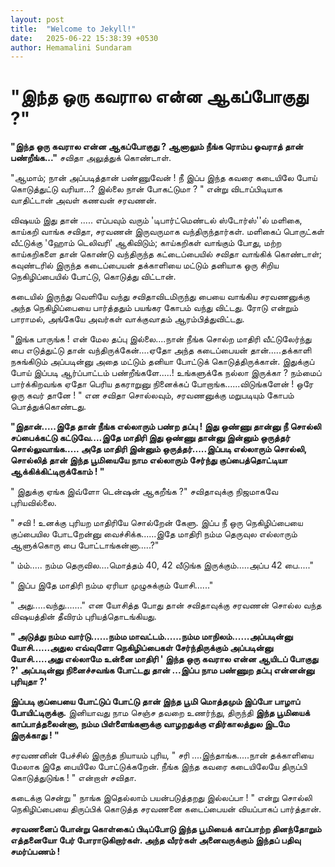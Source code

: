 ```yaml
---
layout: post
title:  "Welcome to Jekyll!"
date:   2025-06-22 15:38:39 +0530
author: Hemamalini Sundaram
---
```


#  "இந்த ஒரு கவரால என்ன ஆகப்போகுது ?\" 

**"இந்த ஒரு கவரால என்ன ஆகப்போகுது ? ஆனாலும் நீங்க ரொம்ப ஓவராத் தான் பண்றீங்க..."**
சவிதா அலுத்துக் கொண்டாள்.

"ஆமாம்; நான் அப்படித்தான் பண்ணுவேன் ! நீ இப்ப இந்த கவரை கடையிலே போய் கொடுத்துட்டு
வரியா...? இல்லை நான் போகட்டுமா ? " என்று விடாப்பிடியாக வாதிட்டான் அவள் கணவன்
சரவணன்.

விஷயம் இது தான் ..... எப்பவும் வரும் 'டிபார்ட்மெண்டல் ஸ்டோர்ஸ்''ல் மளிகை, காய்கறி வாங்க
சவிதா, சரவணன் இருவருமாக வந்திருந்தார்கள். மளிகைப் பொருட்கள் வீட்டுக்கு 'ஹோம்
டெலிவரி' ஆகிவிடும்; காய்கறிகள் வாங்கும் போது, மற்ற காய்கறிகளை தான் கொண்டு
வந்திருந்த கட்டைப்பையில் சவிதா வாங்கிக் கொண்டாள்; கவுண்டரில் இருந்த கடைப்பையன்
தக்காளியை மட்டும் தனியாக ஒரு சிறிய நெகிழிப்பையில் போட்டு, கொடுத்து விட்டான்.

கடையில் இருந்து வெளியே வந்து சவிதாவிடமிருந்து பையை வாங்கிய சரவணனுக்கு அந்த
நெகிழிப்பையை பார்த்ததும் பயங்கர கோபம் வந்து விட்டது. ரோடு என்றும் பாராமல், அங்கேயே
அவர்கள் வாக்குவாதம் ஆரம்பித்துவிட்டது.

"இங்க பாருங்க ! என் மேல தப்பு இல்லை....நான் நீங்க சொல்ற மாதிரி வீட்டுலேர்ந்து பை
எடுத்துட்டு தான் வந்திருக்கேன்....ஏதோ அந்த கடைப்பையன் தான்.....தக்காளி நசுங்கிடும்
அப்படின்னு அதை மட்டும் தனியா போட்டுக் கொடுத்திருக்கான். இதுக்குப் போய் இப்படி
ஆர்ப்பாட்டம் பண்றீங்களே.....! உங்களுக்கே நல்லா இருக்கா ? நம்மைப் பார்க்கிறவங்க ஏதோ பெரிய
தகராறுனு நினைக்கப் போறாங்க......விடுங்களேன் ! ஒரே ஒரு கவர் தானே ! " என சவிதா
சொல்லவும், சரவணனுக்கு மறுபடியும் கோபம் பொத்துக்கொண்டது.

**"இதான்.....இதே தான் நீங்க எல்லாரும் பண்ற தப்பு ! இது ஒண்ணு தான்னு நீ சொல்லி
சப்பைக்கட்டு கட்டுவே....இதே மாதிரி இது ஒண்ணு தான்னு இன்னும் ஒருத்தர்
சொல்லுவாங்க..... அதே மாதிரி இன்னும் ஒருத்தர்.....இப்படி எல்லாரும் சொல்லி, சொல்லித்
தான் இந்த பூமியையே நாம எல்லாரும் சேர்ந்து குப்பைத்தொட்டியா ஆக்கிக்கிட்டிருக்கோம் ! "**

" இதுக்கு ஏங்க இவ்ளோ டென்ஷன் ஆகறீங்க ?" சவிதாவுக்கு நிஜமாகவே புரியவில்லை.

" சவி ! உனக்கு புரியற மாதிரியே சொல்றேன் கேளு. இப்ப நீ ஒரு நெகிழிப்பையை
குப்பையில போடறேன்னு வைச்சிக்க......இதே மாதிரி நம்ம தெருவுல எல்லாரும் ஆளுக்கொரு
பை போட்டாங்கன்னா.....?"

" ம்ம்..... நம்ம தெருவில....மொத்தம் 40, 42 வீடுங்க இருக்கும்.....அப்ப 42 பை....."

" இப்ப இதே மாதிரி நம்ம ஏரியா முழுசுக்கும் யோசி......"

" அது.....வந்து......." என யோசித்த போது தான் சவிதாவுக்கு சரவணன் சொல்ல வந்த
விஷயத்தின் தீவிரம் புரியத்தொடங்கியது.

**" அடுத்து நம்ம வார்டு......நம்ம மாவட்டம்......நம்ம மாநிலம்......அப்படின்னு
யோசி......அதுல எவ்வுளோ நெகிழிப்பைகள் சேர்ந்திருக்கும் அப்படின்னு யோசி.....அது
எல்லாமே உன்னை மாதிரி ' இந்த ஒரு கவரால என்ன ஆயிடப் போகுது ?' அப்படின்னு
நினைச்சவங்க போட்டது தான் ...இப்ப நாம பண்ணுற தப்பு என்னன்னு புரியுதா ?'**

**இப்படி குப்பையை போட்டுப் போட்டு தான் இந்த பூமி மொத்தமும் இப்போ பாழாப்
போயிட்டிருக்கு.** இனியாவது நாம செஞ்ச தவறை உணர்ந்து, திருந்தி **இந்த பூமியைக்
காப்பாத்தலைன்னா, நம்ம பிள்ளைங்களுக்கு வாழறதுக்கு எதிர்காலத்துல இடமே இருக்காது ! "**

சரவணனின் பேச்சில் இருந்த நியாயம் புரிய, " சரி ....இந்தாங்க.....நான் தக்காளியை
மேலாக இதே பையிலே போட்டுக்கறேன். நீங்க இந்த கவரை கடையிலேயே திருப்பி கொடுத்துடுங்க
! " என்றாள் சவிதா.

கடைக்கு சென்று " நாங்க இதெல்லாம் பயன்படுத்தறது இல்லப்பா ! " என்று சொல்லி
நெகிழிப்பையை திருப்பிக் கொடுத்த சரவணனை கடைப்பையன் வியப்பாகப் பார்த்தான்.

**சரவணனைப் போன்று கொள்கைப் பிடிப்போடு இந்த பூமியைக் காப்பாற்ற தினந்தோறும் எத்தனையோ
பேர் போராடுகிறார்கள். அந்த வீரர்கள் அனைவருக்கும் இந்தப் பதிவு சமர்ப்பணம் !**
